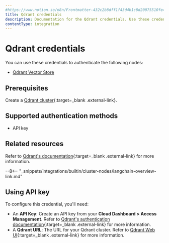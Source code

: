 ```yaml
---
#https://www.notion.so/n8n/Frontmatter-432c2b8dff1f43d4b1c8d20075510fe4
title: Qdrant credentials
description: Documentation for the Qdrant credentials. Use these credentials to authenticate Qdrant in n8n, a workflow automation platform.
contentType: integration
---
```


# Qdrant credentials

You can use these credentials to authenticate the following nodes:

* [Qdrant Vector Store](/integrations/builtin/cluster-nodes/root-nodes/n8n-nodes-langchain.vectorstoreqdrant/)


## Prerequisites

Create a [Qdrant cluster](https://qdrant.tech/documentation/cloud/create-cluster/){:target=_blank .external-link}.

## Supported authentication methods

- API key

## Related resources

Refer to [Qdrant's documentation](https://qdrant.tech/documentation/){:target=_blank .external-link} for more information.

--8<-- "_snippets/integrations/builtin/cluster-nodes/langchain-overview-link.md"

## Using API key

To configure this credential, you'll need:

- An **API Key**: Create an API key from your **Cloud Dashboard > Access Management**. Refer to [Qdrant's authentication documentation](https://qdrant.tech/documentation/cloud/authentication/){:target=_blank .external-link} for more information.
- A **Qdrant URL**: The URL for your Qdrant cluster. Refer to [Qdrant Web UI](https://qdrant.tech/documentation/interfaces/web-ui/){:target=_blank .external-link} for more information.
